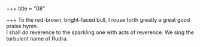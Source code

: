 +++
title = "08"

+++
To the red-brown, bright-faced bull, I rouse forth greatly a great good  praise hymn.  
I shall do reverence to the sparkling one with acts of reverence. We sing  the turbulent name of Rudra.  